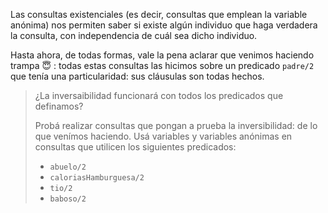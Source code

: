 Las consultas existenciales (es decir, consultas que emplean la variable anónima) nos permiten saber si existe algún individuo que haga verdadera la consulta, con independencia de cuál sea dicho individuo. 

Hasta ahora, de todas formas, vale la pena aclarar que venimos haciendo trampa :innocent: : todas estas consultas las hicimos sobre un predicado `padre/2` que tenía una particularidad: sus cláusulas son todas hechos. 

> ¿La inversaibilidad funcionará con todos los predicados que definamos?
>
> Probá realizar consultas que pongan a prueba la inversibilidad: de lo que venímos haciendo. Usá variables y variables anónimas en consultas que utilicen los siguientes predicados: 
> 
> * `abuelo/2`
> * `caloriasHamburguesa/2`
> * `tio/2`
> * `baboso/2`